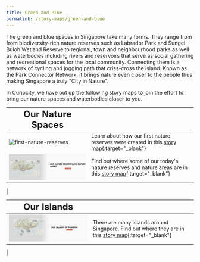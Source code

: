 ```yaml
---
title: Green and Blue
permalink: /story-maps/green-and-blue
---
```

The green and blue spaces in Singapore take many forms. They range from  from biodiversity-rich nature reserves such as Labrador Park and Sungei Buloh Wetland Reserve to regional, town and neighbourhood parks as well as waterbodies including rivers and reservoirs that serve as social gathering and recreational spaces for the local community. Connecting them is a network of cycling and jogging path that criss-cross the island. Known as the Park Connector Network, it brings nature even closer to the people thus making Singapore a truly "City in Nature".

In Curiocity, we have put up the following story maps to join the effort to bring our nature spaces and waterbodies closer to you.

| **<font size="5">Our Nature Spaces</font>** | | 
| -------- | -------- |
| <img src="/images/storymap-image-first-nature-reserves.PNG" alt="first-nature-reserves" style="width:650px;" />     | Learn about how our first nature reserves were created in this [story map](/resource-room/story-maps/nature-reserves-first){:target="_blank"}  |
| <img src="/images/storymap-image-nature-reserves-areas-today.JPG" alt="nature-reserves-today" style="width:650px;" />     | Find out where some of our today's nature reserves and nature areas are in this [story map](/resource-room/story-maps/nature-reserves-areas){:target="_blank"}  |
| 

| **<font size="5">Our Islands</font>** | | 
| -------- | -------- |
| <img src="/images/storymap-image-islands-paradise.JPG" alt="storymap-islands" style="width:650px;" />     | There are many islands around Singapore. Find out where they are in this [story map](/resource-room/story-maps/islands-paradise){:target="_blank"}  |
|